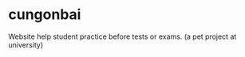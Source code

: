 cungonbai
=========

Website help student practice before tests or exams. (a pet project at university)
